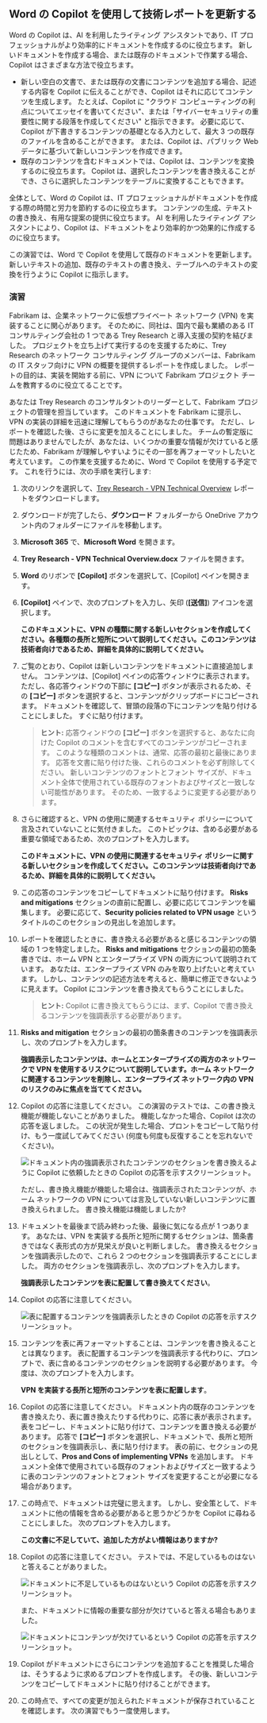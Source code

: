 
Word の Copilot を使用して技術レポートを更新する
---
Word の Copilot は、AI を利用したライティング アシスタントであり、IT プロフェッショナルがより効率的にドキュメントを作成するのに役立ちます。 新しいドキュメントを作成する場合、または既存のドキュメントで作業する場合、Copilot はさまざまな方法で役立ちます。

 -  新しい空白の文書で、または既存の文書にコンテンツを追加する場合、記述する内容を Copilot に伝えることができ、Copilot はそれに応じてコンテンツを生成します。 たとえば、Copilot に "クラウド コンピューティングの利点についてエッセイを書いてください"、または「サイバーセキュリティの重要性に関する段落を作成してください" と指示できます。 必要に応じて、Copilot が下書きするコンテンツの基礎となる入力として、最大 3 つの既存のファイルを含めることができます。 または、Copilot は、パブリック Web データに基づいて新しいコンテンツを作成できます。
 -  既存のコンテンツを含むドキュメントでは、Copilot は、コンテンツを変換するのに役立ちます。 Copilot は、選択したコンテンツを書き換えることができ、さらに選択したコンテンツをテーブルに変換することもできます。

全体として、Word の Copilot は、IT プロフェッショナルがドキュメントを作成する際の時間と労力を節約するのに役立ちます。 コンテンツの生成、テキストの書き換え、有用な提案の提供に役立ちます。 AI を利用したライティング アシスタントにより、Copilot は、ドキュメントをより効率的かつ効果的に作成するのに役立ちます。

この演習では、Word で Copilot を使用して既存のドキュメントを更新します。 新しいテキストの追加、既存のテキストの書き換え、テーブルへのテキストの変換を行うように Copilot に指示します。

### 演習

Fabrikam は、企業ネットワークに仮想プライベート ネットワーク (VPN) を実装することに関心があります。 そのために、同社は、国内で最も業績のある IT コンサルティング会社の 1 つである Trey Research と導入支援の契約を結びました。 プロジェクトを立ち上げて実行するのを支援するために、Trey Research のネットワーク コンサルティング グループのメンバーは、Fabrikam の IT スタッフ向けに VPN の概要を提供するレポートを作成しました。 レポートの目的は、実装を開始する前に、VPN について Fabrikam プロジェクト チームを教育するのに役立てることです。

あなたは Trey Research のコンサルタントのリーダーとして、Fabrikam プロジェクトの管理を担当しています。 このドキュメントを Fabrikam に提示し、VPN の実装の詳細を迅速に理解してもらうのがあなたの仕事です。 ただし、レポートを確認した後、さらに変更を加えることにしました。 チームの暫定版に問題はありませんでしたが、あなたは、いくつかの重要な情報が欠けていると感じたため、Fabrikam が理解しやすいようにその一部を再フォーマットしたいと考えています。 この作業を支援するために、Word で Copilot を使用する予定です。 これを行うには、次の手順を実行します:

1.  次のリンクを選択して、[Trey Research - VPN Technical Overview](https://go.microsoft.com/fwlink/?linkid=2269129) レポートをダウンロードします。
2.  ダウンロードが完了したら、**ダウンロード** フォルダーから OneDrive アカウント内のフォルダーにファイルを移動します。
3.  **Microsoft 365** で、**Microsoft Word** を開きます。
4.  **Trey Research - VPN Technical Overview.docx** ファイルを開きます。
5.  **Word** のリボンで **[Copilot]** ボタンを選択して、[Copilot] ペインを開きます。
6.  **[Copilot]** ペインで、次のプロンプトを入力し、矢印 (**[送信]**) アイコンを選択します。
    
    **このドキュメントに、VPN の種類に関する新しいセクションを作成してください。各種類の長所と短所について説明してください。このコンテンツは技術者向けであるため、詳細を具体的に説明してください。**
7.  ご覧のとおり、Copilot は新しいコンテンツをドキュメントに直接追加しません。 コンテンツは、[Copilot] ペインの応答ウィンドウに表示されます。 ただし、各応答ウィンドウの下部に **[コピー]** ボタンが表示されるため、その **[コピー]** ボタンを選択すると、コンテンツがクリップボードにコピーされます。 ドキュメントを確認して、冒頭の段落の下にコンテンツを貼り付けることにしました。 すぐに貼り付けます。
    
    > **ヒント:** 応答ウィンドウの **[コピー]** ボタンを選択すると、あなたに向けた Copilot のコメントを含むすべてのコンテンツがコピーされます。 このような種類のコメントは、通常、応答の最初と最後にあります。 応答を文書に貼り付けた後、これらのコメントを必ず削除してください。 新しいコンテンツのフォントとフォント サイズが、ドキュメント全体で使用されている既存のフォントおよびサイズと一致しない可能性があります。 そのため、一致するように変更する必要があります。

8.  さらに確認すると、VPN の使用に関連するセキュリティ ポリシーについて言及されていないことに気付きました。 このトピックは、含める必要がある重要な領域であるため、次のプロンプトを入力します。
    
    **このドキュメントに、VPN の使用に関連するセキュリティ ポリシーに関する新しいセクションを作成してください。このコンテンツは技術者向けであるため、詳細を具体的に説明してください。**
9.  この応答のコンテンツをコピーしてドキュメントに貼り付けます。 **Risks and mitigations** セクションの直前に配置し、必要に応じてコンテンツを編集します。 必要に応じて、**Security policies related to VPN usage** というタイトルのこのセクションの見出しを追加します。
10. レポートを確認したときに、書き換える必要があると感じるコンテンツの領域の 1 つを特定しました。 **Risks and mitigations** セクションの最初の箇条書きでは、ホーム VPN とエンタープライズ VPN の両方について説明されています。 あなたは、エンタープライズ VPN のみを取り上げたいと考えています。 しかし、コンテンツの記述方法を考えると、簡単に修正できないように見えます。 Copilot にコンテンツを書き換えてもらうことにしました。
    
    > **ヒント:** Copilot に書き換えてもらうには、まず、Copilot で書き換えるコンテンツを強調表示する必要があります。
    
11. **Risks and mitigation** セクションの最初の箇条書きのコンテンツを強調表示し、次のプロンプトを入力します。
    
    **強調表示したコンテンツは、ホームとエンタープライズの両方のネットワークで VPN を使用するリスクについて説明しています。ホーム ネットワークに関連するコンテンツを削除し、エンタープライズ ネットワーク内の VPN のリスクのみに焦点を当ててください。** 
12. Copilot の応答に注意してください。 この演習のテストでは、この書き換え機能が機能しないことがありました。 機能しなかった場合、Copilot は次の応答を返しました。 この状況が発生した場合、プロントをコピーして貼り付け、もう一度試してみてください (何度も何度も反復することを忘れないでください)。

    ![ドキュメント内の強調表示されたコンテンツのセクションを書き換えるように Copilot に依頼したときの Copilot の応答を示すスクリーンショット。](../media/copilot-word-rewrite-message-6814b109.png)
    
    
    ただし、書き換え機能が機能した場合は、強調表示されたコンテンツが、ホーム ネットワークの VPN については言及していない新しいコンテンツに置き換えられました。 書き換え機能は機能しましたか? 
14. ドキュメントを最後まで読み終わった後、最後に気になる点が 1 つあります。 あなたは、VPN を実装する長所と短所に関するセクションは、箇条書きではなく表形式の方が見栄えが良いと判断しました。 書き換えるセクションを強調表示したので、これら 2 つのセクションを強調表示することにしました。 両方のセクションを強調表示し、次のプロンプトを入力します。
    
    **強調表示したコンテンツを表に配置して書き換えてください**。
15. Copilot の応答に注意してください。

    ![表に配置するコンテンツを強調表示したときの Copilot の応答を示すスクリーンショット。](../media/copilot-word-table-message-04366b21.png)
    
16. コンテンツを表に再フォーマットすることは、コンテンツを書き換えることとは異なります。 表に配置するコンテンツを強調表示する代わりに、プロンプトで、表に含めるコンテンツのセクションを説明する必要があります。 今度は、次のプロンプトを入力します。
    
    **VPN を実装する長所と短所のコンテンツを表に配置します**。
17. Copilot の応答に注意してください。 ドキュメント内の既存のコンテンツを書き換えたり、表に置き換えたりする代わりに、応答に表が表示されます。 表をコピーし、ドキュメントに貼り付けて、コンテンツを置き換える必要があります。 応答で **[コピー]** ボタンを選択し、ドキュメントで、長所と短所のセクションを強調表示し、表に貼り付けます。 表の前に、セクションの見出しとして、**Pros and Cons of implementing VPNs** を追加します。 ドキュメント全体で使用されている既存のフォントおよびサイズと一致するように表のコンテンツのフォントとフォント サイズを変更することが必要になる場合があります。
18. この時点で、ドキュメントは完璧に思えます。 しかし、安全策として、ドキュメントに他の情報を含める必要があると思うかどうかを Copilot に尋ねることにしました。 次のプロンプトを入力します。
    
    **この文書に不足していて、追加した方がよい情報はありますか?**
19. Copilot の応答に注意してください。 テストでは、不足しているものはないと答えることがありました。

    ![ドキュメントに不足しているものはないという Copilot の応答を示すスクリーンショット。](../media/copilot-word-missing-message-c39cf0e6.png)
    
    
    また、ドキュメントに情報の重要な部分が欠けていると答える場合もありました。
    
    ![ドキュメントにコンテンツが欠けているという Copilot の応答を示すスクリーンショット。](../media/copilot-word-add-more-message-f0e586c3.png)
    
19. Copilot がドキュメントにさらにコンテンツを追加することを推奨した場合は、そうするように求めるプロンプトを作成します。 その後、新しいコンテンツをコピーしてドキュメントに貼り付けることができます。
20. この時点で、すべての変更が加えられたドキュメントが保存されていることを確認します。 次の演習でもう一度使用します。
